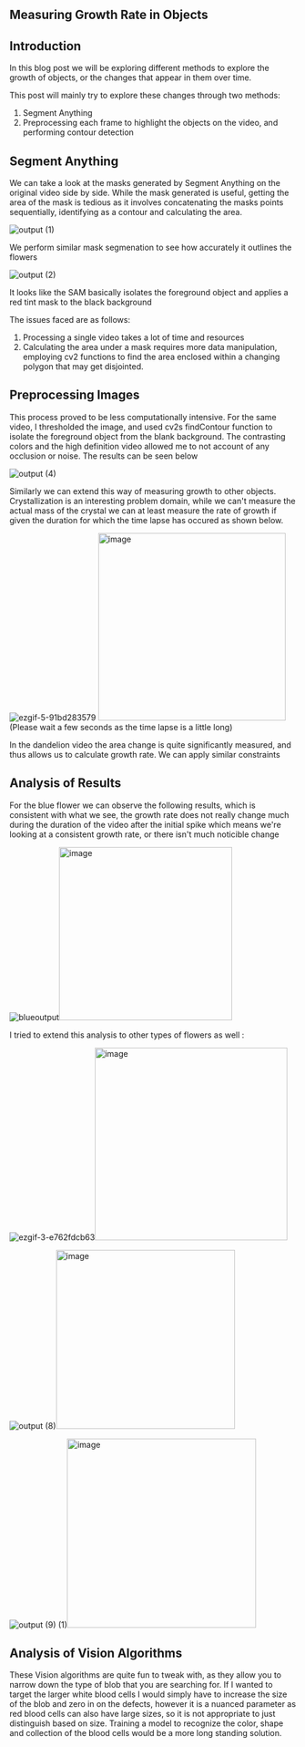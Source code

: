
## Measuring Growth Rate in Objects

## Introduction 

In this blog post we will be exploring different methods to explore the growth of objects, or the changes that appear in them over time. 

This post will mainly try to explore these changes through two methods:

1. Segment Anything
2. Preprocessing each frame to highlight the objects on the video, and performing contour detection

## Segment Anything 

We can take a look at the masks generated by Segment Anything on the original video side by side. 
While the mask generated is useful, getting the area of the mask is tedious as it involves concatenating the masks points sequentially, identifying as a contour and calculating the area.


![output (1)](https://github.com/vijayvanapalli96/vjvanapalli.github.io/assets/46009628/84d8e6a4-6057-42d4-89b1-a02f950ad264)

We perform similar mask segmenation to see how accurately it outlines the flowers 

![output (2)](https://github.com/vijayvanapalli96/vjvanapalli.github.io/assets/46009628/d17cb4b3-4106-4cba-9c9f-fee01636de89)

It looks like the SAM basically isolates the foreground object and applies a red tint mask to the black background

The issues faced are as follows:
1. Processing a single video takes a lot of time and resources
2. Calculating the area under a mask requires more data manipulation, employing cv2 functions to find the area enclosed within a changing polygon that may get disjointed. 
   
## Preprocessing Images

This process proved to be less computationally intensive.
For the same video, I thresholded the image, and used cv2s findContour function to isolate the foreground object from the blank background. The contrasting colors and the high definition video allowed me to not account of any occlusion or noise. 
The results can be seen below

![output (4)](https://github.com/vijayvanapalli96/vjvanapalli.github.io/assets/46009628/800c4607-5cd2-4d78-93ab-893708316130)





Similarly we can extend this way of measuring growth to other objects. 
Crystallization is an interesting problem domain, while we can't measure the actual mass of the crystal we can at least measure the rate of growth if given the duration for which the time lapse has occured as shown below. 




![ezgif-5-91bd283579](https://github.com/vijayvanapalli96/vjvanapalli.github.io/assets/46009628/e5b83066-0ac1-4b9e-b0f0-0bb63be993e5)
<img width="329" alt="image" src="https://github.com/vijayvanapalli96/vjvanapalli.github.io/assets/46009628/2d99025c-937d-4d44-a65b-ac5b5e8909e4">
(Please wait a few seconds as the time lapse is a little long)


In the dandelion video the area change is quite significantly measured, and thus allows us to calculate growth rate.
We can apply similar constraints 
## Analysis of Results 

For the blue flower we can observe the following results, which is consistent with what we see, the growth rate does not really change much during the duration of the video after the initial spike which means we're looking at a consistent growth rate, or there isn't much noticible change


![blueoutput](https://github.com/vijayvanapalli96/vjvanapalli.github.io/assets/46009628/7d32e04f-d856-4fc3-a983-0447407d5926)<img width="304" alt="image" src="https://github.com/vijayvanapalli96/vjvanapalli.github.io/assets/46009628/1fed2127-061b-46e6-a64a-3eb78df7dff2">

I tried to extend this analysis to other types of flowers as well :

![ezgif-3-e762fdcb63](https://github.com/vijayvanapalli96/vjvanapalli.github.io/assets/46009628/d81ce803-01a6-4a45-9f6b-8314ba378fab)<img width="338" alt="image" src="https://github.com/vijayvanapalli96/vjvanapalli.github.io/assets/46009628/6f88c86f-c599-42c8-af57-a080f49852e0">


![output (8)](https://github.com/vijayvanapalli96/vjvanapalli.github.io/assets/46009628/3a721c9e-046a-4f9a-98a4-93ae09232cc4)<img width="314" alt="image" src="https://github.com/vijayvanapalli96/vjvanapalli.github.io/assets/46009628/f1c00258-c2e3-4c9a-8c5f-893420fdd833">



![output (9) (1)](https://github.com/vijayvanapalli96/vjvanapalli.github.io/assets/46009628/5ceacf88-5c5a-42b9-9720-27f73a5ac60c)<img width="332" alt="image" src="https://github.com/vijayvanapalli96/vjvanapalli.github.io/assets/46009628/724e02f3-cff3-4a7a-b4b6-fbec247c9248">




## Analysis of Vision Algorithms
These Vision algorithms are quite fun to tweak with, as they allow you to narrow down the type of blob that you are searching for. If I wanted to target the larger white blood cells I would simply have to increase the size of the blob and zero in on the defects, however it is a nuanced parameter as red blood cells can also have large sizes, so it is not appropriate to just distinguish based on size. 
Training a model to recognize the color, shape and collection of the blood cells would be a more long standing solution. 
